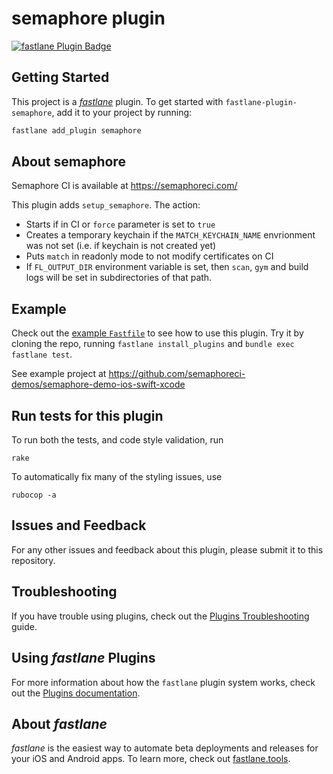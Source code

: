 # semaphore plugin

[![fastlane Plugin Badge](https://rawcdn.githack.com/fastlane/fastlane/master/fastlane/assets/plugin-badge.svg)](https://rubygems.org/gems/fastlane-plugin-semaphore)

## Getting Started

This project is a [_fastlane_](https://github.com/fastlane/fastlane) plugin. To get started with `fastlane-plugin-semaphore`, add it to your project by running:

```bash
fastlane add_plugin semaphore
```

## About semaphore

Semaphore CI is available at <https://semaphoreci.com/>

This plugin adds `setup_semaphore`. The action:

  * Starts if in CI or `force` parameter is set to `true`
  * Creates a temporary keychain if the `MATCH_KEYCHAIN_NAME` envrionment was not set (i.e. if keychain is not created yet)
  * Puts `match` in readonly mode to not modify certificates on CI
  * If `FL_OUTPUT_DIR` environment variable is set, then `scan`, `gym` and build logs will be set in subdirectories of that path.

## Example

Check out the [example `Fastfile`](fastlane/Fastfile) to see how to use this plugin. Try it by cloning the repo, running `fastlane install_plugins` and `bundle exec fastlane test`.

See example project at https://github.com/semaphoreci-demos/semaphore-demo-ios-swift-xcode

## Run tests for this plugin

To run both the tests, and code style validation, run

```
rake
```

To automatically fix many of the styling issues, use
```
rubocop -a
```

## Issues and Feedback

For any other issues and feedback about this plugin, please submit it to this repository.

## Troubleshooting

If you have trouble using plugins, check out the [Plugins Troubleshooting](https://docs.fastlane.tools/plugins/plugins-troubleshooting/) guide.

## Using _fastlane_ Plugins

For more information about how the `fastlane` plugin system works, check out the [Plugins documentation](https://docs.fastlane.tools/plugins/create-plugin/).

## About _fastlane_

_fastlane_ is the easiest way to automate beta deployments and releases for your iOS and Android apps. To learn more, check out [fastlane.tools](https://fastlane.tools).
